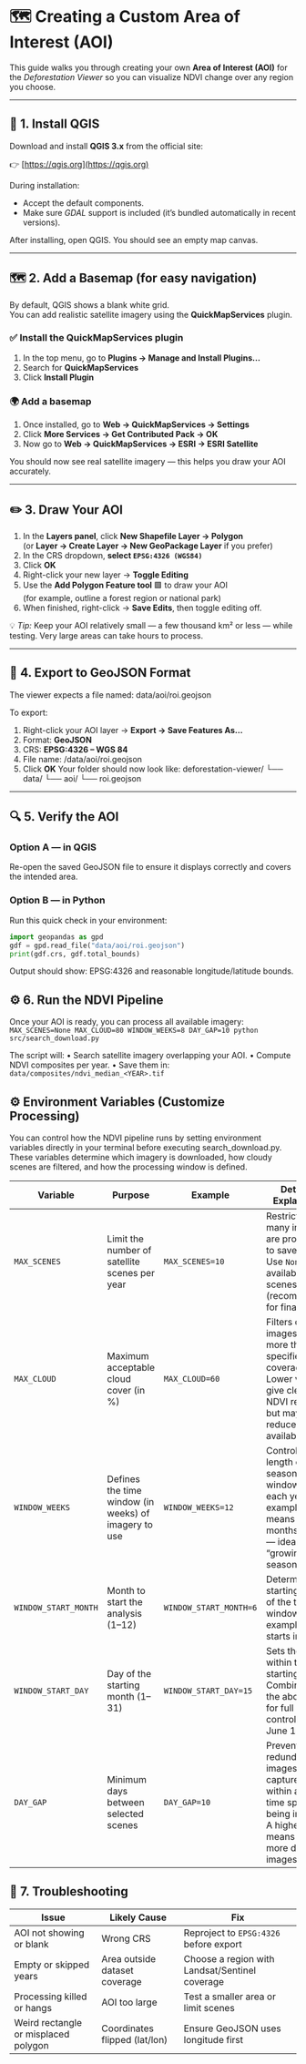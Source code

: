 # 🗺️ Creating a Custom Area of Interest (AOI)

This guide walks you through creating your own **Area of Interest (AOI)** for the *Deforestation Viewer* so you can visualize NDVI change over any region you choose.

---

## 🧭 1. Install QGIS

Download and install **QGIS 3.x** from the official site:

👉 [https://qgis.org](https://qgis.org)

During installation:
- Accept the default components.
- Make sure *GDAL* support is included (it’s bundled automatically in recent versions).

After installing, open QGIS. You should see an empty map canvas.

---

## 🗺️ 2. Add a Basemap (for easy navigation)

By default, QGIS shows a blank white grid.  
You can add realistic satellite imagery using the **QuickMapServices** plugin.

### ✅ Install the QuickMapServices plugin
1. In the top menu, go to **Plugins → Manage and Install Plugins…**
2. Search for **QuickMapServices**
3. Click **Install Plugin**

### 🌍 Add a basemap
1. Once installed, go to **Web → QuickMapServices → Settings**
2. Click **More Services → Get Contributed Pack → OK**
3. Now go to **Web → QuickMapServices → ESRI → ESRI Satellite**

You should now see real satellite imagery — this helps you draw your AOI accurately.

---

## ✏️ 3. Draw Your AOI

1. In the **Layers panel**, click **New Shapefile Layer → Polygon**  
   (or **Layer → Create Layer → New GeoPackage Layer** if you prefer)
2. In the CRS dropdown, **select `EPSG:4326 (WGS84)`**
3. Click **OK**
4. Right-click your new layer → **Toggle Editing**
5. Use the **Add Polygon Feature tool** 🟩 to draw your AOI  
   (for example, outline a forest region or national park)
6. When finished, right-click → **Save Edits**, then toggle editing off.

💡 *Tip:* Keep your AOI relatively small — a few thousand km² or less — while testing. Very large areas can take hours to process.

---

## 🧾 4. Export to GeoJSON Format

The viewer expects a file named: data/aoi/roi.geojson

To export:

1. Right-click your AOI layer → **Export → Save Features As…**
2. Format: **GeoJSON**
3. CRS: **EPSG:4326 – WGS 84**
4. File name: /data/aoi/roi.geojson
5. Click **OK**
Your folder should now look like:
deforestation-viewer/
└── data/
└── aoi/
└── roi.geojson
---

## 🔍 5. Verify the AOI

### Option A — in QGIS
Re-open the saved GeoJSON file to ensure it displays correctly and covers the intended area.

### Option B — in Python
Run this quick check in your environment:
```python
import geopandas as gpd
gdf = gpd.read_file("data/aoi/roi.geojson")
print(gdf.crs, gdf.total_bounds)
```
Output should show:
EPSG:4326 and reasonable longitude/latitude bounds.

## ⚙️ 6. Run the NDVI Pipeline
Once your AOI is ready, you can process all available imagery:
```MAX_SCENES=None MAX_CLOUD=80 WINDOW_WEEKS=8 DAY_GAP=10 python src/search_download.py```

The script will:
	•	Search satellite imagery overlapping your AOI.
	•	Compute NDVI composites per year.
	•	Save them in: 
	`data/composites/ndvi_median_<YEAR>.tif`

## ⚙️ Environment Variables (Customize Processing)
You can control how the NDVI pipeline runs by setting environment variables directly in your terminal before executing search_download.py.
These variables determine which imagery is downloaded, how cloudy scenes are filtered, and how the processing window is defined.

| **Variable** | **Purpose** | **Example** | **Detailed Explanation** |
|---------------|-------------|--------------|----------------------------|
| `MAX_SCENES` | Limit the number of satellite scenes per year | `MAX_SCENES=10` | Restricts how many images are processed to save time. Use `None` for all available scenes (recommended for final runs). |
| `MAX_CLOUD` | Maximum acceptable cloud cover (in %) | `MAX_CLOUD=60` | Filters out images with more than the specified cloud coverage. Lower values give cleaner NDVI results but may reduce data availability. |
| `WINDOW_WEEKS` | Defines the time window (in weeks) of imagery to use | `WINDOW_WEEKS=12` | Controls the length of the seasonal window for each year. For example, `12` means ~3 months of data — ideal for a “growing season.” |
| `WINDOW_START_MONTH` | Month to start the analysis (1–12) | `WINDOW_START_MONTH=6` | Determines the starting month of the time window. For example, `6` starts in **June**. |
| `WINDOW_START_DAY` | Day of the starting month (1–31) | `WINDOW_START_DAY=15` | Sets the day within the starting month. Combine with the above two for full date control (e.g., June 15). |
| `DAY_GAP` | Minimum days between selected scenes | `DAY_GAP=10` | Prevents redundant images captured within a short time span from being included. A higher gap means fewer, more distinct images. |

## 🧩 7. Troubleshooting

| **Issue** | **Likely Cause** | **Fix** |
|------------|------------------|----------|
| AOI not showing or blank | Wrong CRS | Reproject to `EPSG:4326` before export |
| Empty or skipped years | Area outside dataset coverage | Choose a region with Landsat/Sentinel coverage |
| Processing killed or hangs | AOI too large | Test a smaller area or limit scenes |
| Weird rectangle or misplaced polygon | Coordinates flipped (lat/lon) | Ensure GeoJSON uses longitude first |

